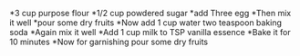 *3 cup purpose flour
*1/2 cup powdered sugar
*add Three egg
*Then mix it well
*pour some dry fruits
*Now add 1 cup water two teaspoon baking soda
*Again mix it well
*Add 1 cup milk to TSP vanilla essence
*Bake it for 10 minutes
*Now for garnishing pour some dry fruits